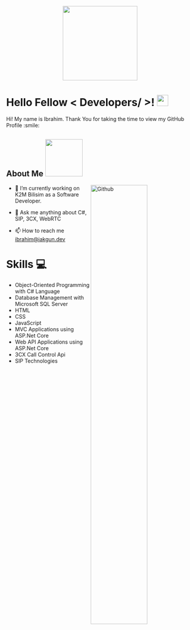 <p align="center">
    <img width="200" src="https://camo.githubusercontent.com/992babdffd8c74a1502de375fbdf7e4d54773242/68747470733a2f2f6d656469612e67697068792e636f6d2f6d656469612f53576f536b4e36447854737a71494b4571762f67697068792e676966">
</p>

<h1> Hello Fellow < Developers/ >! <img src = "https://raw.githubusercontent.com/MartinHeinz/MartinHeinz/master/wave.gif" width = 30px> </h1>
<p align='center'>
</p>
    
<div size='20px'> Hi! My name is Ibrahim. Thank You for taking the time to view my GitHub Profile :smile: 
</div>
<h2> About Me <img src = "https://media0.giphy.com/media/KDDpcKigbfFpnejZs6/giphy.gif?cid=ecf05e47oy6f4zjs8g1qoiystc56cu7r9tb8a1fe76e05oty&rid=giphy.gif" width = 100px></h2>

<img width="55%" align="right" alt="Github" src="https://raw.githubusercontent.com/onimur/.github/master/.resources/git-header.svg" />

- 🔭 I’m currently working on K2M Bilisim as a Software Developer.
  
- 💬 Ask me anything about C#, SIP, 3CX, WebRTC

- 📫 How to reach me ibrahim@iakgun.dev
    
<h1> Skills 💻 </h1>
    
- Object-Oriented Programming with C# Language
- Database Management with Microsoft SQL Server
- HTML
- CSS
- JavaScript
- MVC Applications using ASP.Net Core
- Web API Applications using ASP.Net Core
- 3CX Call Control Api
- SIP Technologies

